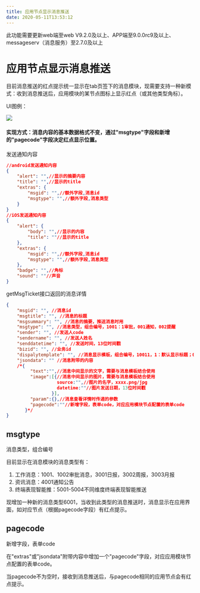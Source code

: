 ```yaml
---
title: 应用节点显示消息推送
date: 2020-05-11T13:53:12
---
```


此功能需要更新web端至web V9.2.0及以上、APP端至9.0.0rc9及以上、messageserv（消息服务）至2.7.0及以上

# 应用节点显示消息推送

目前消息推送的红点提示统一显示在tab页签下的消息模块，现需要支持一种新模式：收到消息推送后，应用模块的某节点图标上显示红点（或其他类型角标）。  
  
UI图例：  
  
![](http://apaas.wxchina.com:8881/wp-content/uploads/%E5%BA%94%E7%94%A8%E6%B6%88%E6%81%AF%E6%8E%A8%E9%80%81%EF%BC%88%E4%B8%BB%E5%8A%A8%EF%BC%89.jpg)

#### 实现方式：消息内容的基本数据格式不变，通过"msgtype"字段和新增的"pagecode"字段决定红点显示位置。

发送通知内容

```json
//android发送通知内容
{
    "alert": "",//显示的摘要内容
    "title": "",//显示的title
    "extras": {
        "msgid": "",//额外字段,消息id
        "msgtype": "",//额外字段,消息类型
    }
}
//iOS发送通知内容
{
    "alert": {
        "body": "",//显示的内容
        "title": ""//显示的title
    },
    "extras": {
        "msgid": "",//额外字段,消息id
        "msgtype": "",//额外字段,消息类型
    },
    "badge": "",//角标
    "sound": ""//声音
}
```

getMsgTicket接口返回的消息详情

```json
{
    "msgid": "", //消息id
    "msgtitle": "", //消息的标题
    "msgsummary": "", //消息的摘要，推送消息时用
    "msgtype": "", //消息类型，组合编号，1001：1审批，001通知，002提醒
    "sender": "", //发送人code
    "sendername": "", //发送人姓名
    "senddatetime": "", //发送时间，13位时间戳
    "bizid": "", //业务id
    "dispalytemplate": "", //消息显示模板，组合编号，10011，1：默认显示标题；001：消息中间显示方式，001只有文字；1：能否查看详情，0不能，1能
    "jsondata": "" //消息附带的内容
    /*{
         "text":"",//消息中间显示的文字，需要与消息模板结合使用
         "image":[{//消息中间显示的图片，需要与消息模板结合使用
                   source:"",//图片的名字，xxxx.png/jpg
                   datetime:""//图片发送日期，13位时间戳
                 }],
         "param":{},//消息查看详情时传递的参数
         "pagecode":""//新增字段，表单code，对应应用模块节点配置的表单code
       }*/
}
```

## msgtype

消息类型，组合编号  
  
目前显示在消息模块的消息类型有：

1. 工作消息：1001、1002审批消息，3001日报，3002周报，3003月报
2. 资讯消息：4001通知公告
3. 终端表现智能推：5001-5004不同维度终端表现智能推送

现增加一种新的消息类型6001，当收到此类型的消息推送时，消息显示在应用界面，如对应节点（根据pagecode字段）有红点提示。

## pagecode

新增字段，表单code  
  
在"extras"或"jsondata"附带内容中增加一个"pagecode"字段，对应应用模块节点配置的表单code。  
  
当pagecode不为空时，接收到消息推送后，与pagecode相同的应用节点会有红点提示。